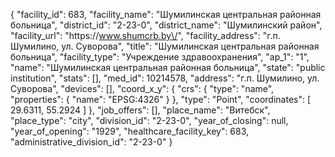 {
    "facility_id": 683,
    "facility_name": "Шумилинская центральная районная больница",
    "district_id": "2-23-0",
    "district_name": "Шумилинский район",
    "facility_url": "https:\/\/www.shumcrb.by\/",
    "facility_address": "г.п. Шумилино, ул. Суворова",
    "title": "Шумилинская центральная районная больница",
    "facility_type": "Учреждение здравоохранения",
    "ap_1": "1",
    "name": "Шумилинская центральная районная больница",
    "state": "public institution",
    "stats": [],
    "med_id": 10214578,
    "address": "г.п. Шумилино, ул. Суворова",
    "devices": [],
    "coord_x_y": {
        "crs": {
            "type": "name",
            "properties": {
                "name": "EPSG:4326"
            }
        },
        "type": "Point",
        "coordinates": [
            29.6311,
            55.2924
        ]
    },
    "job_offers": [],
    "place_name": "Витебск",
    "place_type": "city",
    "division_id": "2-23-0",
    "year_of_closing": null,
    "year_of_opening": "1929",
    "healthcare_facility_key": 683,
    "administrative_division_id": "2-23-0"
}